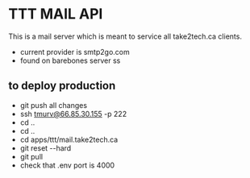 # TTT MAIL API

This is a mail server which is meant to service all take2tech.ca clients.

- current provider is smtp2go.com
- found on barebones server
ss
## to deploy production
- git push all changes
- ssh tmurv@66.85.30.155 -p 222
- cd ..
- cd ..
- cd apps/ttt/mail.take2tech.ca
- git reset --hard
- git pull
- check that .env port is 4000
